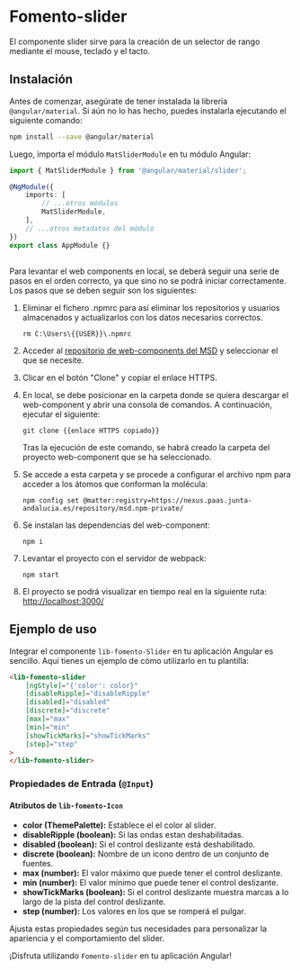 # Fomento-slider

El componente slider sirve para la creación de un selector de rango mediante el mouse, teclado y el tacto.

## Instalación

Antes de comenzar, asegúrate de tener instalada la librería `@angular/material`. Si aún no lo has hecho, puedes instalarla ejecutando el siguiente comando:

```bash
npm install --save @angular/material
```

Luego, importa el módulo `MatSliderModule` en tu módulo Angular:

```typescript
import { MatSliderModule } from '@angular/material/slider';

@NgModule({
	imports: [
		// ...otros módulos
		MatSliderModule,
	],
	// ...otros metadatos del módulo
})
export class AppModule {}
```

##

Para levantar el web components en local, se deberá seguir una serie de pasos en el orden correcto, ya que sino no se podrá iniciar correctamente. Los pasos que se deben seguir son los siguientes:

1. Eliminar el fichero .npmrc para así eliminar los repositorios y usuarios almacenados y actualizarlos con los datos necesarios correctos.

   ```
   rm C:\Users\{{USER}}\.npmrc
   ```

2. Acceder al [repositorio de web-components del MSD](https://gitlab.juntadeandalucia.es/pt-exp-webcomponents) y seleccionar el que se necesite.
3. Clicar en el botón "Clone" y copiar el enlace HTTPS.
4. En local, se debe posicionar en la carpeta donde se quiera descargar el web-component y abrir una consola de comandos. A continuación, ejecutar el siguiente:
   ```
   git clone {{enlace HTTPS copiado}}
   ```
   Tras la ejecución de este comando, se habrá creado la carpeta del proyecto web-component que se ha seleccionado.
5. Se accede a esta carpeta y se procede a configurar el archivo npm para acceder a los átomos que conforman la molécula:
   ```
   npm config set @matter:registry=https://nexus.paas.junta-andalucia.es/repository/msd.npm-private/
   ```
6. Se instalan las dependencias del web-component:
   ```
   npm i
   ```
7. Levantar el proyecto con el servidor de webpack:
   ```
   npm start
   ```
8. El proyecto se podrá visualizar en tiempo real en la siguiente ruta: [http://localhost:3000/](http://localhost:3000/)

## Ejemplo de uso

Integrar el componente `lib-fomento-Slider` en tu aplicación Angular es sencillo. Aquí tienes un ejemplo de cómo utilizarlo en tu plantilla:

```html
<lib-fomento-slider
	[ngStyle]="{'color': color}"
	[disableRipple]="disableRipple"
	[disabled]="disabled"
	[discrete]="discrete"
	[max]="max"
	[min]="min"
	[showTickMarks]="showTickMarks"
	[step]="step"
>
</lib-fomento-slider>
```

### Propiedades de Entrada (`@Input`)

#### Atributos de `lib-fomento-Icon`

- **color (ThemePalette):** Establece el el color al slider.
- **disableRipple (boolean):** Si las ondas estan deshabilitadas.
- **disabled (boolean):** Si el control deslizante está deshabilitado.
- **discrete (boolean):** Nombre de un icono dentro de un conjunto de fuentes.
- **max (number):** El valor máximo que puede tener el control deslizante.
- **min (number):** El valor mínimo que puede tener el control deslizante.
- **showTickMarks (boolean):** Si el control deslizante muestra marcas a lo largo de la pista del control deslizante.
- **step (number):** Los valores en los que se romperá el pulgar.

Ajusta estas propiedades según tus necesidades para personalizar la apariencia y el comportamiento del slider.

¡Disfruta utilizando `Fomento-slider` en tu aplicación Angular!
